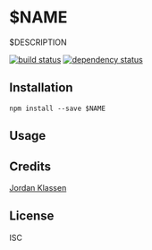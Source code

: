 # $NAME

$DESCRIPTION

[![build status](https://secure.travis-ci.org/forivall/$NAME.svg)](http://travis-ci.org/forivall/$NAME)
[![dependency status](https://david-dm.org/forivall/$NAME.svg)](https://david-dm.org/forivall/$NAME)

## Installation

```
npm install --save $NAME
```

## Usage

## Credits
[Jordan Klassen](https://github.com/forivall/)

## License

ISC
